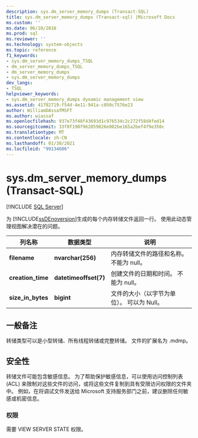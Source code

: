 ```yaml
---
description: sys.dm_server_memory_dumps (Transact-SQL)
title: sys.dm_server_memory_dumps (Transact-sql) |Microsoft Docs
ms.custom: ''
ms.date: 06/10/2016
ms.prod: sql
ms.reviewer: ''
ms.technology: system-objects
ms.topic: reference
f1_keywords:
- sys.dm_server_memory_dumps_TSQL
- dm_server_memory_dumps_TSQL
- dm_server_memory_dumps
- sys.dm_server_memory_dumps
dev_langs:
- TSQL
helpviewer_keywords:
- sys.dm_server_memory_dumps dynamic management view
ms.assetid: 41782719-f54d-4e11-941a-c050c7576e23
author: WilliamDAssafMSFT
ms.author: wiassaf
ms.openlocfilehash: 937e73f48f43693d1c976534c2c272f58d4fed14
ms.sourcegitcommit: 33f0f190f962059826e002be165a2bef4f9e350c
ms.translationtype: MT
ms.contentlocale: zh-CN
ms.lasthandoff: 01/30/2021
ms.locfileid: "99134606"
---
```

# <a name="sysdm_server_memory_dumps-transact-sql"></a>sys.dm_server_memory_dumps (Transact-SQL)
[!INCLUDE [SQL Server](../../includes/applies-to-version/sqlserver.md)]

  为 [!INCLUDE[ssDEnoversion](../../includes/ssdenoversion-md.md)]生成的每个内存转储文件返回一行。 使用此动态管理视图解决潜在的问题。  
 
|列名称|数据类型|说明|  
|-----------------|---------------|-----------------|  
|**filename**|**nvarchar(256)**|内存转储文件的路径和名称。 不能为 null。|  
|**creation_time**|**datetimeoffset(7)**|创建文件的日期和时间。 不能为 null。|  
|**size_in_bytes**|**bigint**|文件的大小（以字节为单位）。 可以为 Null。|  
  
## <a name="general-remarks"></a>一般备注  
 转储类型可以是小型转储、所有线程转储或完整转储。 文件的扩展名为 .mdmp。  
  
## <a name="security"></a>安全性  
 转储文件可能包含敏感信息。 为了帮助保护敏感信息，可以使用访问控制列表 (ACL) 来限制对这些文件的访问，或将这些文件复制到具有受限访问权限的文件夹中。 例如，在将调试文件发送给 Microsoft 支持服务部门之前，建议删除任何敏感或机密信息。  
  
### <a name="permissions"></a>权限  
 需要 VIEW SERVER STATE 权限。  
  
  
